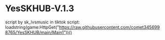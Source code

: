 # YesSKHUB-V.1.3
script by sk_lvsmusic in tiktok
script: loadstring(game:HttpGet("https://raw.githubusercontent.com/comet3456998765/YesSKHUB/main/Main1"))()
